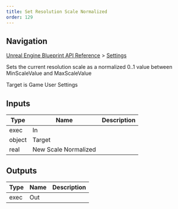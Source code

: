 ```yaml
---
title: Set Resolution Scale Normalized
order: 129
---
```

## Navigation

[Unreal Engine Blueprint API Reference](https://dev.epicgames.com/documentation/en-us/unreal-engine/BlueprintAPI) > [Settings](https://dev.epicgames.com/documentation/en-us/unreal-engine/BlueprintAPI/Settings)

Sets the current resolution scale as a normalized 0..1 value between MinScaleValue and MaxScaleValue

Target is Game User Settings

## Inputs

| Type | Name | Description |
| --- | --- | --- |
| exec | In |  |
| object | Target |  |
| real | New Scale Normalized |  |

## Outputs

| Type | Name | Description |
| --- | --- | --- |
| exec | Out |  |
